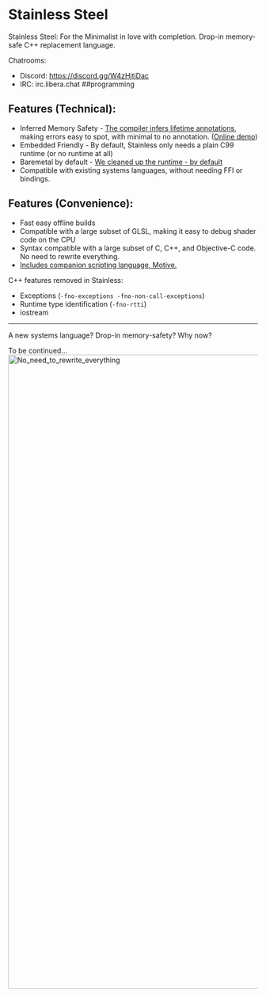 # Stainless Steel
Stainless Steel: For the Minimalist in love with completion. Drop-in memory-safe C++ replacement language.

Chatrooms:
- Discord: https://discord.gg/W4zHjtjDac
- IRC:  irc.libera.chat  ##programming

## Features (Technical):
- Inferred Memory Safety - [The compiler infers lifetime annotations](https://herbsutter.com/2018/09/20/lifetime-profile-v1-0-posted/), making errors easy to spot, with minimal to no annotation. ([Online demo](https://godbolt.org/z/cz1nqP7K9))
- Embedded Friendly - By default, Stainless only needs a plain C99 runtime (or no runtime at all)
- Baremetal by default - [We cleaned up the runtime - by default](https://arobenko.github.io/bare_metal_cpp/#compiler_output-nostdlib)
- Compatible with existing systems languages, without needing FFI or bindings.

## Features (Convenience):
- Fast easy offline builds
- Compatible with a large subset of GLSL, making it easy to debug shader code on the CPU
- Syntax compatible with a large subset of C, C++, and Objective-C code. No need to rewrite everything.
- [Includes companion scripting language, Motive.](https://github.com/Peach1/Motive)


C++ features removed in Stainless:
- Exceptions (`-fno-exceptions -fno-non-call-exceptions`)
- Runtime type identification (`-fno-rtti`)
- iostream

---

A new systems language? Drop-in memory-safety? Why now?

To be continued...
<img width="1280" alt="No_need_to_rewrite_everything" src="https://github.com/user-attachments/assets/7c248296-0246-4f16-8da9-58fde5189182" />
